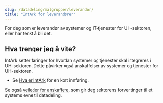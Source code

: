 ```yaml
---
slug: /datadeling/malgrupper/leverandor/
title: "IntArk for leverandører"
---
```


For deg som er leverandør av systemer og IT-tjenester for UH-sektoren, eller
har tenkt å bli det.

## Hva trenger jeg å vite?

IntArk setter føringer for hvordan systemer og tjenester skal integreres i
UH-sektoren. Dette påvirker også anskaffelser av systemer og tjenester for
UH-sektoren.

- Se [Hva er IntArk](/docs/datadeling/hva-er) for en kort innføring.
  <!-- - Se oversikt over hvilke krav IntArk har til en tjeneste som skal tilgjengeliggjøre data (tilbyder). TODO -->
  <!-- - Se oversikt over hvilke krav IntArk har til en tjeneste som skal lese data (konsument). TODO -->

Se også [veileder for
anskaffere](/docs/datadeling/veiledere/annet/anskaffelse), som gir deg
sektorens forventinger til et systems evne til datadeling.
